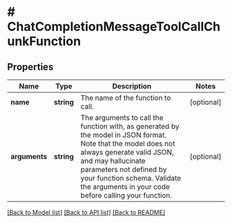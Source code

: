 # # ChatCompletionMessageToolCallChunkFunction

## Properties

Name | Type | Description | Notes
------------ | ------------- | ------------- | -------------
**name** | **string** | The name of the function to call. | [optional]
**arguments** | **string** | The arguments to call the function with, as generated by the model in JSON format. Note that the model does not always generate valid JSON, and may hallucinate parameters not defined by your function schema. Validate the arguments in your code before calling your function. | [optional]

[[Back to Model list]](../../README.md#models) [[Back to API list]](../../README.md#endpoints) [[Back to README]](../../README.md)
